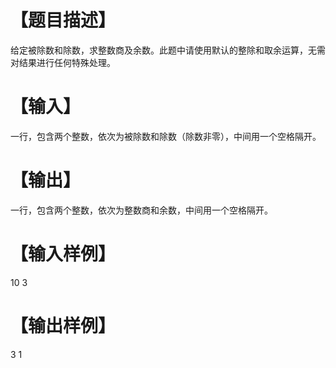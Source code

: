 # 【题目描述】
给定被除数和除数，求整数商及余数。此题中请使用默认的整除和取余运算，无需对结果进行任何特殊处理。

# 【输入】
一行，包含两个整数，依次为被除数和除数（除数非零），中间用一个空格隔开。

# 【输出】
一行，包含两个整数，依次为整数商和余数，中间用一个空格隔开。

# 【输入样例】
10 3

# 【输出样例】
3 1